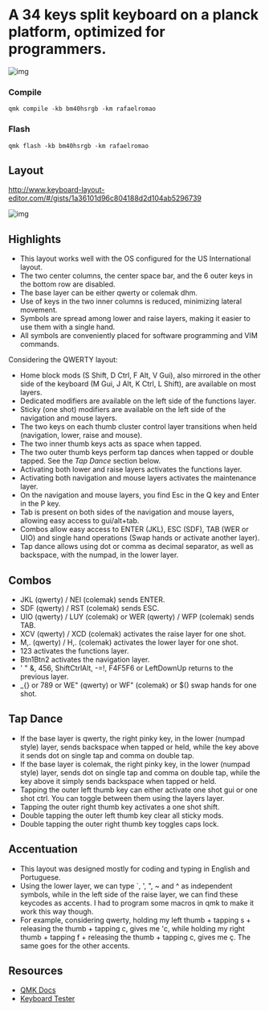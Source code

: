 # A 34 keys split keyboard on a planck platform, optimized for programmers.

![img](https://i.imgur.com/odzZLMc.jpg)

### Compile

`qmk compile -kb bm40hsrgb -km rafaelromao`

### Flash

`qmk flash -kb bm40hsrgb -km rafaelromao`

## Layout

http://www.keyboard-layout-editor.com/#/gists/1a36101d96c804188d2d104ab5296739

![img](https://i.imgur.com/E07cuhz.png)

## Highlights

- This layout works well with the OS configured for the US International layout.
- The two center columns, the center space bar, and the 6 outer keys in the bottom row are disabled.
- The base layer can be either qwerty or colemak dhm.
- Use of keys in the two inner columns is reduced, minimizing lateral movement.
- Symbols are spread among lower and raise layers, making it easier to use them with a single hand.
- All symbols are conveniently placed for software programming and VIM commands.

Considering the QWERTY layout:
- Home block mods (S Shift, D Ctrl, F Alt, V Gui), also mirrored in the other side of the keyboard (M Gui, J Alt, K Ctrl, L Shift), are available on most layers.
- Dedicated modifiers are available on the left side of the functions layer.
- Sticky (one shot) modifiers are available on the left side of the navigation and mouse layers.
- The two keys on each thumb cluster control layer transitions when held (navigation, lower, raise and mouse).
- The two inner thumb keys acts as space when tapped.
- The two outer thumb keys perform tap dances when tapped or double tapped. See the *Tap Dance* section below.
- Activating both lower and raise layers activates the functions layer.
- Activating both navigation and mouse layers activates the maintenance layer.
- On the navigation and mouse layers, you find Esc in the Q key and Enter in the P key.
- Tab is present on both sides of the navigation and mouse layers, allowing easy access to gui/alt+tab.
- Combos allow easy access to ENTER (JKL), ESC (SDF), TAB (WER or UIO) and single hand operations (Swap hands or activate another layer).
- Tap dance allows using dot or comma as decimal separator, as well as backspace, with the numpad, in the lower layer.

## Combos

- JKL (qwerty) / NEI (colemak) sends ENTER.
- SDF (qwerty) / RST (colemak) sends ESC.
- UIO (qwerty) / LUY (colemak) or WER (qwerty) / WFP (colemak) sends TAB.
- XCV (qwerty) / XCD (colemak) activates the raise layer for one shot.
- M,. (qwerty) / H,. (colemak) activates the lower layer for one shot.
- 123 activates the functions layer.
- Btn1Btn2 activates the navigation layer.
- ' " &, 456, ShiftCtrlAlt, -=!, F4F5F6 or LeftDownUp returns to the previous layer.
- _{} or 789 or WE" (qwerty) or WF" (colemak) or $() swap hands for one shot.

## Tap Dance

- If the base layer is qwerty, the right pinky key, in the lower (numpad style) layer, sends backspace when tapped or held, while the key above it sends dot on single tap and comma on double tap.
- If the base layer is colemak, the right pinky key, in the lower (numpad style) layer, sends dot on single tap and comma on double tap, while the key above it simply sends backspace when tapped or held.
- Tapping the outer left thumb key can either activate one shot gui or one shot ctrl. You can toggle between them using the layers layer.
- Tapping the outer right thumb key activates a one shot shift.
- Double tapping the outer left thumb key clear all sticky mods.
- Double tapping the outer right thumb key toggles caps lock.

## Accentuation

- This layout was designed mostly for coding and typing in English and Portuguese.
- Using the lower layer, we can type `, ', ", ~ and ^ as independent symbols, while in the left side of the raise layer, we can find these keycodes as accents. I had to program some macros in qmk to make it work this way though.
- For example, considering qwerty, holding my left thumb + tapping s + releasing the thumb + tapping c, gives me 'c, while holding my right thumb + tapping f + releasing the thumb + tapping c, gives me ç. The same goes for the other accents.

## Resources

- [QMK Docs](https://docs.qmk.fm)
- [Keyboard Tester](https://config.qmk.fm/#/test)
